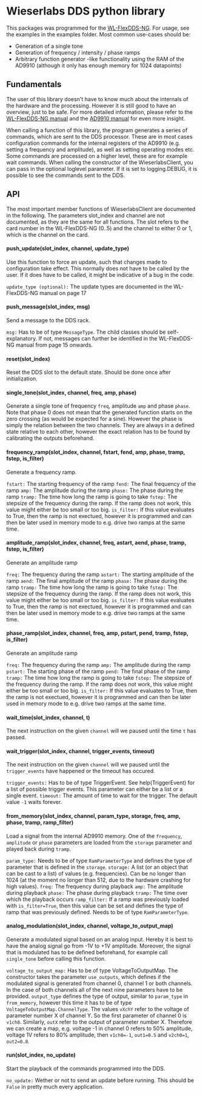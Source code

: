 # Wieserlabs DDS python library

This packages was programmed for the [WL-FlexDDS-NG](hhttps://www.wieserlabs.com/products/radio-frequency-generators/WL-FlexDDS-NGttp:// "WL-FlexDDS-NG"). For usage, see the examples in the examples folder. Most common use-cases should be:
 - Generation of a single tone
 - Generation of frequency / intensity / phase ramps
 - Arbitrary function generator -like functionality using the RAM of the AD9910 (although it only has enough memory for 1024 datapoints)

## Fundamentals

The user of this library doesn't have to know much about the internals of the hardware and the processing. However it is still good to have an overview, just to be safe. For more detailed information, please refer to the [WL-FlexDDS-NG manual](http://https://www.wieserlabs.com/products/radio-frequency/flexdds-ng/FlexDDS-NG_Manual.pdf "WL-FlexDDS-NG manual") and the [AD9910 manual](https://www.analog.com/media/en/technical-documentation/data-sheets/AD9910.pdfhttp:// "AD9910 manual") for even more insight.

When calling a function of this library, the program generates a series of commands, which are sent to the DDS processor. These are in most cases configuration commands for the internal registers of the AD9910 (e.g. setting a frequency and amplitude), as well as setting operating modes etc. Some commands are processed on a higher level, these are for example wait commands.
When calling the constructor of the WieserlabsClient, you can pass in the optional loglevel parameter. If it is set to logging.DEBUG, it is possible to see the commands sent to the DDS.

## API

The most important member functions of WieserlabsClient are documented in the following. The parameters slot_index and channel are not documented, as they are the same for all functions. The slot refers to the card number in the WL-FlexDDS-NG (0..5) and the channel to either 0 or 1, which is the channel on the card.

#### push_update(slot_index, channel, update_type)

Use this function to force an update, such that changes made to configuration take effect. This normally does not have to be called by the user. If it does have to be called, it might be indicative of a bug in the code.

`update_type (optional):` The update types are documented in the WL-FlexDDS-NG manual on page 17

#### push_message(slot_index, msg)

Send a message to the DDS rack.

`msg:` Has to be of type `MessageType`. The child classes should be self-explanatory. If not, messages can further be identified in the WL-FlexDDS-NG manual from page 15 onwards.

#### reset(slot_index)

Reset the DDS slot to the default state. Should be done once after initialization.

#### single_tone(slot_index, channel, freq, amp, phase)

Generate a single tone of frequency `freq`, amplitude `amp` and phase `phase`. Note that phase 0 does not mean that the generated function starts on the zero crossing (as would be expected for a sine). However the phase is simply the relation between the two channels. They are always in a defined state relative to each other, however the exact relation has to be found by calibrating the outputs beforehand.

#### frequency_ramp(slot_index, channel, fstart, fend, amp, phase, tramp, fstep, is_filter)

Generate a frequency ramp.

`fstart:` The starting frequency of the ramp
`fend:` The final frequency of the ramp
`amp:` The amplitude during the ramp
`phase:` The phase during the ramp
`tramp:` The time how long the ramp is going to take
`fstep:` The stepsize of the frequency during the ramp. If the ramp does not work, this value might either be too small or too big.
`is_filter:` If this value evaluates to True, then the ramp is not exectued, however it is programmed and can then be later used in memory mode to e.g. drive two ramps at the same time.

#### amplitude_ramp(slot_index, channel, freq, astart, aend, phase, tramp, fstep, is_filter)

Generate an amplitude ramp

`freq:` The frequency during the ramp
`astart:` The starting amplitude of the ramp
`aend:` The final amplitude of the ramp
`phase:` The phase during the ramp
`tramp:` The time how long the ramp is going to take
`fstep:` The stepsize of the frequency during the ramp. If the ramp does not work, this value might either be too small or too big.
`is_filter:` If this value evaluates to True, then the ramp is not exectued, however it is programmed and can then be later used in memory mode to e.g. drive two ramps at the same time.

#### phase_ramp(slot_index, channel, freq, amp, pstart, pend, tramp, fstep, is_filter)

Generate an amplitude ramp

`freq:` The frequency during the ramp
`amp:` The amplitude during the ramp
`pstart:` The starting phase of the ramp
`pend:` The final phase of the ramp
`tramp:` The time how long the ramp is going to take
`fstep:` The stepsize of the frequency during the ramp. If the ramp does not work, this value might either be too small or too big.
`is_filter:` If this value evaluates to True, then the ramp is not exectued, however it is programmed and can then be later used in memory mode to e.g. drive two ramps at the same time.

#### wait_time(slot_index, channel, t)

The next instruction on the given `channel` will we paused until the time `t` has passed.

#### wait_trigger(slot_index, channel, trigger_events, timeout)

The next instruction on the given `channel` will we paused until the `trigger_events` have happened or the timeout has occured.

`trigger_events:` Has to be of type TriggerEvent. See help(TriggerEvent) for a list of possible trigger events. This parameter can either be a list or a single event.
`timeout:` The amount of time to wait for the trigger. The default value `-1` waits forever.

#### from_memory(slot_index, channel, param_type, storage, freq, amp, phase, tramp, ramp_filter)

Load a signal from the internal AD9910 memory. One of the `frequency`, `amplitude` or `phase` parameters are loaded from the `storage` parameter and played back during `tramp`.

`param_type:` Needs to be of type `RamParameterType` and defines the type of parameter that is defined in the `storage`.
`storage:` A list (or an object that can be cast to a list) of values (e.g. frequencies). Can be no longer than 1024 (at the moment no longer than 512, due to the hardware crashing for high values).
`freq:` The frequency during playback
`amp:` The amplitude during playback
`phase:` The phase during playback
`tramp:` The time over which the playback occurs
`ramp_filter:` If a ramp was previously loaded with `is_filter=True`, then this value can be set and defines the type of ramp that was previously defined. Needs to be of type `RamParameterType`.

#### analog_modulation(slot_index, channel, voltage_to_output_map)

Generate a modulated signal based on an analog input. Hereby it is best to have the analog signal go from -1V to +1V amplitude. Moreover, the signal that is modulated has to be defined beforehand, for example call `single_tone` before calling this function.

`voltage_to_output_map:` Has to be of type VoltageToOutputMap. The constructor takes the parameter `use_outputs`, which defines if the modulated signal is generated from channel 0, channel 1 or both channels. In the case of both channels all of the next nine parameters have to be provided. `output_type` defines the type of output, similar to `param_type` in `from_memory`, however this time it has to be of type `VoltageToOutputMap.ChannelType`. The values `vXchY` refer to the voltage of parameter number X of channel Y. So the first parameter of channel 0 is `v1ch0`. Similarly, `outX` refer to the output of parameter number X. Therefore we can create a map, e.g. voltage -1 in channel 0 refers to 50% amplitude, voltage 1V refers to 80% amplitude, then `v1ch0=-1`, `out1=0.5` and `v2ch0=1`, `out2=0.8`.

#### run(slot_index, no_update)

Start the playback of the commands programmed into the DDS.

`no_update:` Wether or not to send an update before running. This should be `False` in pretty much every application.
